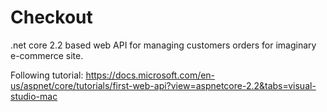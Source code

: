 # Checkout

.net core 2.2 based web API for managing customers orders for imaginary e-commerce site.

Following tutorial: https://docs.microsoft.com/en-us/aspnet/core/tutorials/first-web-api?view=aspnetcore-2.2&tabs=visual-studio-mac
